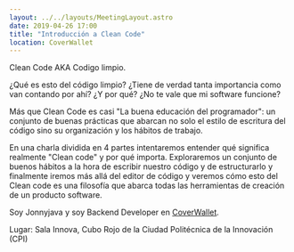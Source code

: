 ```yaml
---
layout: ../../layouts/MeetingLayout.astro
date: 2019-04-26 17:00
title: "Introducción a Clean Code"
location: CoverWallet
---
```


Clean Code AKA Codigo limpio.

¿Qué es esto del código limpio? ¿Tiene de verdad tanta importancia como van contando por ahí? ¿Y por qué? ¿No te vale que mi software funcione?

Más que Clean Code es casi "La buena educación del programador": un conjunto de buenas prácticas que abarcan no solo el estilo de escritura del código sino su organización y los hábitos de trabajo.

En una charla dividida en 4 partes intentaremos entender qué significa realmente "Clean code" y por qué importa. Exploraremos un conjunto de buenos hábitos a la hora de escribir nuestro código y de estructurarlo y finalmente iremos más allá del editor de código y veremos cómo esto del Clean code es una filosofía que abarca todas las herramientas de creación de un producto software.

Soy Jonnyjava y soy Backend Developer en [CoverWallet](https://www.coverwallet.com/jobs/tech).

Lugar: Sala Innova, Cubo Rojo de la Ciudad Politécnica de la Innovación (CPI)
